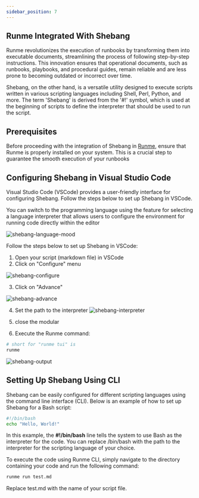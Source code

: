 ```yaml
---
sidebar_position: 7
---
```


## Runme Integrated With Shebang

Runme revolutionizes the execution of runbooks by transforming them into executable documents, streamlining the process of following step-by-step instructions. This innovation ensures that operational documents, such as runbooks, playbooks, and procedural guides, remain reliable and are less prone to becoming outdated or incorrect over time.

Shebang, on the other hand, is a versatile utility designed to execute scripts written in various scripting languages including Shell, Perl, Python, and more. The term 'Shebang' is derived from the '#!' symbol, which is used at the beginning of scripts to define the interpreter that should be used to run the script.

## Prerequisites

Before proceeding with the integration of Shebang in [Runme](/install#runme-cli), ensure that Runme is properly installed on your system. This is a crucial step to guarantee the smooth execution of your runbooks

## Configuring Shebang in Visual Studio Code

Visual Studio Code (VSCode) provides a user-friendly interface for configuring Shebang. Follow the steps below to set up Shebang in VSCode.

You can switch to the programming language using the feature for selecting a language interpreter that allows users to configure the environment for running code directly within the editor

![shebang-language-mood](../static/img/shebang-language-mood.png)


Follow the steps below to set up Shebang in VSCode:

1. Open your script (markdown file) in VSCode
2. Click on "Configure" menu 

![shebang-configure](../static/img/shebang-configure.png)


3. Click on "Advance" 

![shebang-advance](../static/img/shebang-advanced.png)

4. Set the path to the interpreter
![shebang-interpreter](../static/img/shebang-interpreters.png)

5. close the modular 
6. Execute the Runme command:

```sh
# short for "runme tui" is 
runme
```

![shebang-output](../static/img/shebang-output.png)

## Setting Up Shebang Using CLI

Shebang can be easily configured for different scripting languages using the command line interface (CLI). Below is an example of how to set up Shebang for a Bash script:

```sh
#!/bin/bash
echo "Hello, World!"
```

In this example, the **#!/bin/bash** line tells the system to use Bash as the interpreter for the code. You can replace /bin/bash with the path to the interpreter for the scripting language of your choice.

To execute the code using Runme CLI, simply navigate to the directory containing your code and run the following command:

```sh
runme run test.md
```

Replace test.md with the name of your script file.